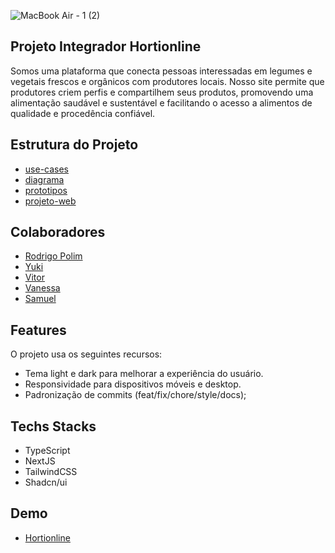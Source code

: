 ![MacBook Air - 1 (2)](https://github.com/user-attachments/assets/0f4d9cba-1a70-4bf0-aad4-066bd4223ce5)

## Projeto Integrador Hortionline

Somos uma plataforma que conecta pessoas interessadas em legumes e vegetais frescos e orgânicos com produtores locais. Nosso site permite que produtores criem perfis e compartilhem seus produtos, promovendo uma alimentação saudável e sustentável e facilitando o acesso a alimentos de qualidade e procedência confiável.

## Estrutura do Projeto

- [use-cases]()
- [diagrama]()
- [prototipos]()
- [projeto-web]()

## Colaboradores

- [Rodrigo Polim](<https://github.com/rbpolim>)
- [Yuki](<https://github.com/yukitnak>)
- [Vitor](<https://github.com/victort89>)
- [Vanessa](<https://github.com/Van02tavares>)
- [Samuel](<https://github.com/radagoon>)

## Features

O projeto usa os seguintes recursos:

- Tema light e dark para melhorar a experiência do usuário.
- Responsividade para dispositivos móveis e desktop.
- Padronização de commits (feat/fix/chore/style/docs);

## Techs Stacks

- TypeScript
- NextJS
- TailwindCSS
- Shadcn/ui 

## Demo 

- [Hortionline](https://senac-hortionline.vercel.app)
